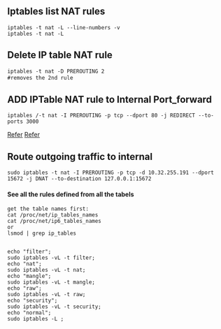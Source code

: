 ## Iptables list NAT rules 
```
iptables -t nat -L --line-numbers -v
iptables -t nat -L
```
## Delete IP table NAT rule
```diff
iptables -t nat -D PREROUTING 2
#removes the 2nd rule
```
## ADD IPTable NAT rule to Internal Port_forward
```
iptables /-t nat -I PREROUTING -p tcp --dport 80 -j REDIRECT --to-ports 3000
```
[Refer](https://unix.stackexchange.com/questions/85932/how-can-i-redirect-outbound-traffic-to-port-80-using-iptables-locally)
[Refer](https://unix.stackexchange.com/questions/487949/iptables-blocking-local-traffic?noredirect=1&lq=1)

## Route outgoing traffic to internal
```
sudo iptables -t nat -I PREROUTING -p tcp -d 10.32.255.191 --dport 15672 -j DNAT --to-destination 127.0.0.1:15672
```

#### See all the rules defined from all the tabels
```
get the table names first:
cat /proc/net/ip_tables_names
cat /proc/net/ip6_tables_names
or
lsmod | grep ip_tables


echo "filter";
sudo iptables -vL -t filter;
echo "nat";
sudo iptables -vL -t nat;
echo "mangle";
sudo iptables -vL -t mangle;
echo "raw";
sudo iptables -vL -t raw;
echo "security";
sudo iptables -vL -t security;
echo "normal";
sudo iptables -L ;
```
